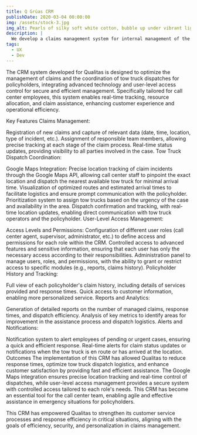 ```yaml
---
title: Q Grúas CRM
publishDate: 2020-03-04 00:00:00
img: /assets/stock-3.jpg
img_alt: Pearls of silky soft white cotton, bubble up under vibrant lighting
description: |
  We develop a claims management system for internal management of the company.
tags:
  - UX
  - Dev
---
```


The CRM system developed for Qualitas is designed to optimize the management of claims and the coordination of tow truck dispatches for policyholders, integrating advanced technology and user-level access control for secure and efficient management. Specifically tailored for call center employees, this system enables real-time tracking, resource allocation, and claim assistance, enhancing customer experience and operational efficiency.

Key Features
Claims Management:

Registration of new claims and capture of relevant data (date, time, location, type of incident, etc.).
Assignment of responsible team members, allowing precise tracking at each stage of the claim process.
Real-time status updates, providing visibility to all parties involved in the case.
Tow Truck Dispatch Coordination:

Google Maps Integration: Precise location tracking of claim incidents through the Google Maps API, allowing call center staff to pinpoint the exact location and dispatch the nearest available tow truck for minimal arrival time.
Visualization of optimized routes and estimated arrival times to facilitate logistics and ensure prompt communication with the policyholder.
Prioritization system to assign tow trucks based on the urgency of the case and availability in the area.
Dispatch confirmation and tracking, with real-time location updates, enabling direct communication with tow truck operators and the policyholder.
User-Level Access Management:

Access Levels and Permissions: Configuration of different user roles (call center agent, supervisor, administrator, etc.) to define access and permissions for each role within the CRM.
Controlled access to advanced features and sensitive information, ensuring that each user has only the necessary access according to their responsibilities.
Administration panel to manage users, roles, and permissions, with the ability to grant or restrict access to specific modules (e.g., reports, claims history).
Policyholder History and Tracking:

Full view of each policyholder's claim history, including details of services provided and response times.
Quick access to customer information, enabling more personalized service.
Reports and Analytics:

Generation of detailed reports on the number of managed claims, response times, and dispatch efficiency.
Analysis of key metrics to identify areas for improvement in the assistance process and dispatch logistics.
Alerts and Notifications:

Notification system to alert employees of pending or urgent cases, ensuring a quick and efficient response.
Real-time alerts for claim status updates or notifications when the tow truck is en route or has arrived at the location.
Outcomes
The implementation of this CRM has allowed Qualitas to reduce response times, optimize tow truck dispatch logistics, and enhance customer satisfaction by providing fast and efficient assistance. The Google Maps integration ensures precise location tracking and real-time control of dispatches, while user-level access management provides a secure system with controlled access tailored to each role's needs. This CRM has become an essential tool for the call center team, enabling agile and effective assistance in emergency situations for policyholders.

This CRM has empowered Qualitas to strengthen its customer service processes and response efficiency in critical situations, aligning with the goals of efficiency, security, and personalization in claims management.
